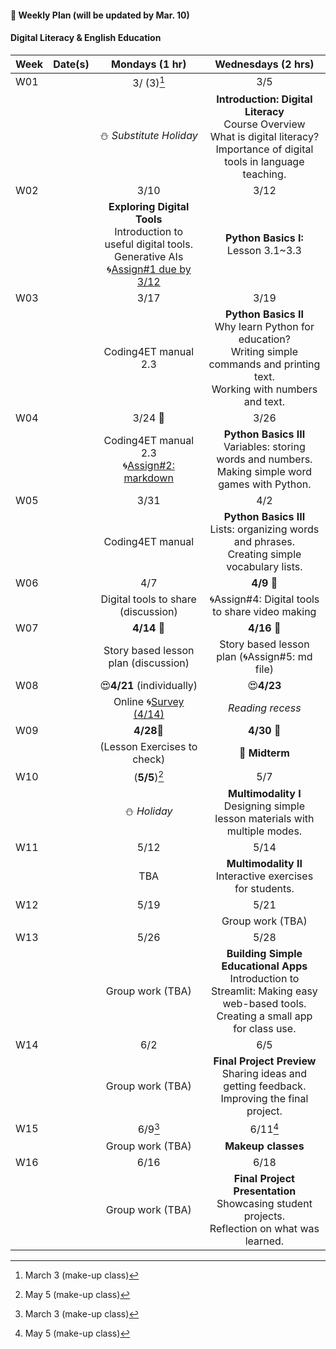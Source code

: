 #### 🌱 **Weekly Plan (will be updated by Mar. 10)**

#### Digital Literacy & English Education

| Week | Date(s) | Mondays (1 hr) | Wednesdays (2 hrs) | 
|------|------|:----------:|:--------:|
|W01||3/ (3)[^1]|3/5|
|      |      |⛄ _Substitute Holiday_| **Introduction: Digital Literacy** <br> Course Overview <br> What is digital literacy? <br> Importance of digital tools in language teaching.  |
|W02||3/10|3/12|
|   || **Exploring Digital Tools** <br> Introduction to useful digital tools. Generative AIs <br>🌀[Assign#1 due by 3/12](https://github.com/MK316/Coding4ET/blob/main/Lessons/Ex2.md) |**Python Basics I:** Lesson 3.1~3.3   |       
| W03||3/17 |3/19|
|     ||  Coding4ET manual 2.3 | **Python Basics II** <br> Why learn Python for education? <br> Writing simple commands and printing text. <br> Working with numbers and text. |       
|W04||3/24 🐳 |3/26|
|      || Coding4ET manual 2.3 <br>🌀[Assign#2: markdown](https://github.com/MK316/Coding4ET/blob/main/Lessons/Lesson02-3.md) | **Python Basics III** <br> Variables: storing words and numbers. <br> Making simple word games with Python. |       
|W05||3/31 |4/2|
|      || Coding4ET manual | **Python Basics III** <br> Lists: organizing words and phrases. <br> Creating simple vocabulary lists. |       
|W06||4/7|**4/9** 🐳 |
|      | |  Digital tools to share (discussion) | 🌀Assign#4: Digital tools to share video making |
|W07||**4/14** 🐳 |**4/16** 🐳 |
|      | |Story based lesson plan (discussion)| Story based lesson plan (🌀Assign#5: md file)|     
| W08||😍**4/21** (individually) |😍**4/23**|
|     | | Online 🌀[Survey (4/14)](https://forms.gle/RAcEev4ZoqkcPQK86) | _Reading recess_  |       
|W09||**4/28**🐳 |**4/30** 🐳 |
|      || (Lesson Exercises to check)  |📌 **Midterm**| 
|W10||(**5/5**)[^2]|5/7|
|      || ⛄ _Holiday_  | **Multimodality I** <br> Designing simple lesson materials with multiple modes. |
| W11||5/12|5/14|
|     ||  TBA  | **Multimodality II** <br> Interactive exercises for students. |       
|W12||5/19|5/21|
|   |  ||  Group work (TBA)  | **Using AI in Language Teaching** <br> Understanding AI tools for education. <br> Practical uses of AI in classroom activities. |     
|W13||5/26|5/28|
|      ||  Group work (TBA) | **Building Simple Educational Apps** <br> Introduction to Streamlit: Making easy web-based tools. <br> Creating a small app for class use. |
| W14||6/2|6/5|
|     ||  Group work (TBA) |**Final Project Preview** <br> Sharing ideas and getting feedback. <br> Improving the final project.|       
|W15||6/9[^1]|6/11[^2]|
|      ||   Group work (TBA) |**Makeup classes** |  
| W16||6/16|6/18|
|     | | Group work (TBA) | **Final Project Presentation** <br> Showcasing student projects. <br> Reflection on what was learned. |       

[^1]: March 3 (make-up class)
[^2]: May 5 (make-up class)
